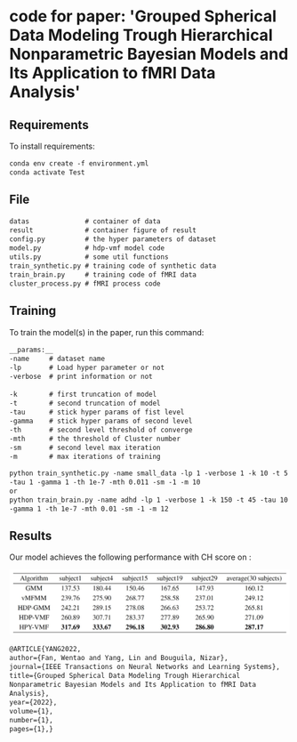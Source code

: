 # code for paper: 'Grouped Spherical Data Modeling Trough Hierarchical Nonparametric Bayesian Models and Its Application to fMRI Data Analysis'

## Requirements

To install requirements:

```setup
conda env create -f environment.yml
conda activate Test
```

## File

    datas              # container of data  
    result             # container figure of result  
    config.py          # the hyper parameters of dataset  
    model.py           # hdp-vmf model code  
    utils.py           # some util functions  
    train_synthetic.py # training code of synthetic data  
    train_brain.py     # training code of fMRI data  
    cluster_process.py # fMRI process code  

## Training

To train the model(s) in the paper, run this command:  

    __params:__  
    -name     # dataset name  
    -lp       # Load hyper parameter or not 
    -verbose  # print information or not  

    -k        # first truncation of model  
    -t        # second truncation of model  
    -tau      # stick hyper params of fist level  
    -gamma    # stick hyper params of second level  
    -th       # second level threshold of converge   
    -mth      # the threshold of Cluster number  
    -sm       # second level max iteration  
    -m        # max iterations of training  

```train
python train_synthetic.py -name small_data -lp 1 -verbose 1 -k 10 -t 5 -tau 1 -gamma 1 -th 1e-7 -mth 0.011 -sm -1 -m 10
or
python train_brain.py -name adhd -lp 1 -verbose 1 -k 150 -t 45 -tau 10 -gamma 1 -th 1e-7 -mth 0.01 -sm -1 -m 12
```

## Results

Our model achieves the following performance with CH score on :

![Result](./result/fig/result.png)


    @ARTICLE{YANG2022,  
    author={Fan, Wentao and Yang, Lin and Bouguila, Nizar},  
    journal={IEEE Transactions on Neural Networks and Learning Systems},   
    title={Grouped Spherical Data Modeling Trough Hierarchical Nonparametric Bayesian Models and Its Application to fMRI Data Analysis},   
    year={2022},  
    volume={1},  
    number={1},  
    pages={1},}
